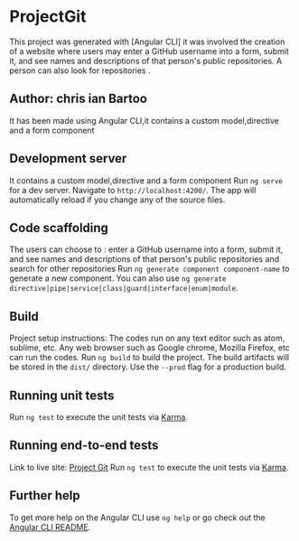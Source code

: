 # ProjectGit

This project was generated with [Angular CLI]
it was involved the creation of a website where users may enter a GitHub username into a form, submit it, and see names and descriptions of that person's public repositories. A person can also look for repositories .

## Author: chris ian Bartoo

 It has been made using Angular CLI,it contains a custom model,directive and a form component

## Development server

It contains a custom model,directive and a form component
Run `ng serve` for a dev server. Navigate to `http://localhost:4200/`. The app will automatically reload if you change any of the source files.


## Code scaffolding

The users can choose to : enter a GitHub username into a form, submit it, and see names and descriptions of that person's public repositories and search for other repositories
Run `ng generate component component-name` to generate a new component. You can also use `ng generate directive|pipe|service|class|guard|interface|enum|module`.


## Build

Project setup instructions: The codes run on any text editor such as atom, sublime, etc. Any web browser such as Google chrome, Mozilla Firefox, etc can run the codes.
Run `ng build` to build the project. The build artifacts will be stored in the `dist/` directory. Use the `--prod` flag for a production build.


## Running unit tests

Run `ng test` to execute the unit tests via [Karma](https://karma-runner.github.io).

## Running end-to-end tests

Link to live site: <a href="https://chrikin1.github.io/project-git/">Project Git<a>
Run `ng test` to execute the unit tests via [Karma](https://karma-runner.github.io).


## Further help

To get more help on the Angular CLI use `ng help` or go check out the [Angular CLI README](https://github.com/angular/angular-cli/blob/master/README.md).

